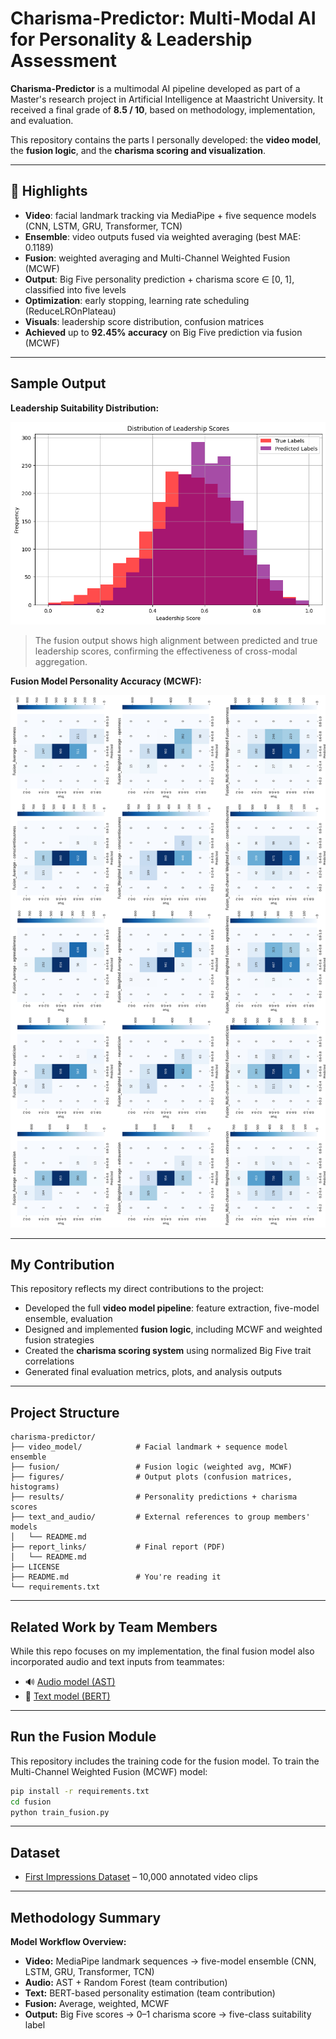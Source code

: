 # Charisma-Predictor: Multi-Modal AI for Personality & Leadership Assessment

**Charisma-Predictor** is a multimodal AI pipeline developed as part of a Master's research project in Artificial Intelligence at Maastricht University. It received a final grade of **8.5 / 10**, based on methodology, implementation, and evaluation.

This repository contains the parts I personally developed: the **video model**, the **fusion logic**, and the **charisma scoring and visualization**.

---

## 🚀 Highlights

*   **Video**: facial landmark tracking via MediaPipe + five sequence models (CNN, LSTM, GRU, Transformer, TCN)
*   **Ensemble**: video outputs fused via weighted averaging (best MAE: 0.1189)
*   **Fusion**: weighted averaging and Multi-Channel Weighted Fusion (MCWF)
*   **Output**: Big Five personality prediction + charisma score ∈ \[0, 1], classified into five levels
*   **Optimization**: early stopping, learning rate scheduling (ReduceLROnPlateau)
*   **Visuals**: leadership score distribution, confusion matrices
*   **Achieved** up to **92.45% accuracy** on Big Five prediction via fusion (MCWF)

---

##  Sample Output

**Leadership Suitability Distribution:**

![Leadership Histogram](figures/Leadership_Suitability_Distribution_true_label_vs_prediction.png)

> The fusion output shows high alignment between predicted and true leadership scores, confirming the effectiveness of cross-modal aggregation.

**Fusion Model Personality Accuracy (MCWF):**

![Fusion Confusion Matrix](figures/confusion_matrics_fusion.jpg)

---

##  My Contribution

This repository reflects my direct contributions to the project:

* Developed the full **video model pipeline**: feature extraction, five-model ensemble, evaluation
* Designed and implemented **fusion logic**, including MCWF and weighted fusion strategies
* Created the **charisma scoring system** using normalized Big Five trait correlations
* Generated final evaluation metrics, plots, and analysis outputs

---

## Project Structure

```
charisma-predictor/
├── video_model/            # Facial landmark + sequence model ensemble
├── fusion/                 # Fusion logic (weighted avg, MCWF)
├── figures/                # Output plots (confusion matrices, histograms)
├── results/                # Personality predictions + charisma scores
├── text_and_audio/         # External references to group members' models
│   └── README.md
├── report_links/           # Final report (PDF)
│   └── README.md
├── LICENSE 
├── README.md               # You're reading it
└── requirements.txt
```

---

##  Related Work by Team Members

While this repo focuses on my implementation, the final fusion model also incorporated audio and text inputs from teammates:

* 🔊 [Audio model (AST)](https://drive.google.com/drive/folders/1SoNqgf6J3f-QCa_LvFf0fSnW1xZLOgCV?usp=drive_link)
* 📄 [Text model (BERT)](https://drive.google.com/drive/folders/1npBfmOsTbw5ziEsa_PnD_drb8xST2BSP?usp=drive_link)

---

##  Run the Fusion Module

This repository includes the training code for the fusion model. To train the Multi-Channel Weighted Fusion (MCWF) model:

```bash
pip install -r requirements.txt
cd fusion
python train_fusion.py
```

---

##  Dataset

* [First Impressions Dataset](https://chalearnlap.cvc.uab.cat/dataset/20/description/) – 10,000 annotated video clips

---

##  Methodology Summary

**Model Workflow Overview:**

*  **Video:** MediaPipe landmark sequences → five-model ensemble (CNN, LSTM, GRU, Transformer, TCN)
*  **Audio:** AST + Random Forest (team contribution)
*  **Text:** BERT-based personality estimation (team contribution)
*  **Fusion:** Average, weighted, MCWF
*  **Output:** Big Five scores → 0–1 charisma score → five-class suitability label
